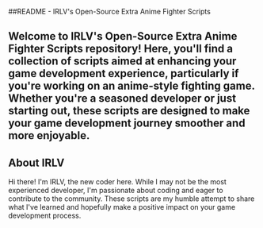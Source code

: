 ##README - IRLV's Open-Source Extra Anime Fighter Scripts

## Welcome to IRLV's Open-Source Extra Anime Fighter Scripts repository! Here, you'll find a collection of scripts aimed at enhancing your game development experience, particularly if you're working on an anime-style fighting game. Whether you're a seasoned developer or just starting out, these scripts are designed to make your game development journey smoother and more enjoyable.

## About IRLV
Hi there! I'm IRLV, the new coder here. While I may not be the most experienced developer, I'm passionate about coding and eager to contribute to the community. These scripts are my humble attempt to share what I've learned and hopefully make a positive impact on your game development process.
